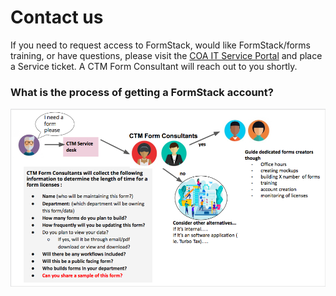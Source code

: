 # Contact us

If you need to request access to FormStack, would like FormStack/forms training, or have questions, please visit the [COA IT Service Portal](https://gcc02.safelinks.protection.outlook.com/?url=https%3A%2F%2Fatx.service-now.com%2Fsp\&data=04%7C01%7CHappiness.Kisoso%40austintexas.gov%7Ca17911de687745cc1acf08d98e6f26e1%7C5c5e19f6a6ab4b45b1d0be4608a9a67f%7C0%7C0%7C637697430715699573%7CUnknown%7CTWFpbGZsb3d8eyJWIjoiMC4wLjAwMDAiLCJQIjoiV2luMzIiLCJBTiI6Ik1haWwiLCJXVCI6Mn0%3D%7C1000\&sdata=MTrYl0HjJuH2VtM0ZTiMQTpydAYq5PdgLAmDqcIIO%2F0%3D\&reserved=0) and place a Service ticket. A CTM Form Consultant will reach out to you shortly.



### What is the process of getting a FormStack account?&#x20;

![This model was developed and inspired by the forms research.](<../.gitbook/assets/Screen Shot 2019-08-21 at 1.34.44 PM.png>)

